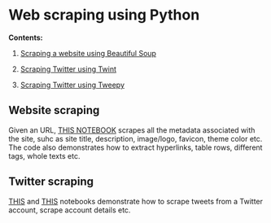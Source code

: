 # Web scraping using Python

**Contents:**

1. [Scraping a website using Beautiful Soup](https://github.com/SaikatPhys/Python-Web-Scraping/blob/main/Web-scraping.ipynb)

2. [Scraping Twitter using Twint](https://github.com/SaikatPhys/Python-Web-Scraping/blob/main/twitter-scraping-using-twint.ipynb)

3. [Scraping Twitter using Tweepy](https://github.com/SaikatPhys/Python-Web-Scraping/blob/main/twitter-scraping-with-tweepy.ipynb)


## Website scraping

Given an URL, [THIS NOTEBOOK](https://github.com/SaikatPhys/Python-Web-Scraping/blob/main/Web-scraping.ipynb) scrapes all the metadata associated with the site, suhc as site title, description, image/logo, favicon, theme color etc. The code also demonstrates how to extract hyperlinks, table rows, different tags, whole texts etc. 

## Twitter scraping

[THIS](https://github.com/SaikatPhys/Python-Web-Scraping/blob/main/twitter-scraping-using-twint.ipynb) and [THIS](https://github.com/SaikatPhys/Python-Web-Scraping/blob/main/twitter-scraping-with-tweepy.ipynb) notebooks demonstrate how to scrape tweets from a Twitter account, scrape account details etc. 


